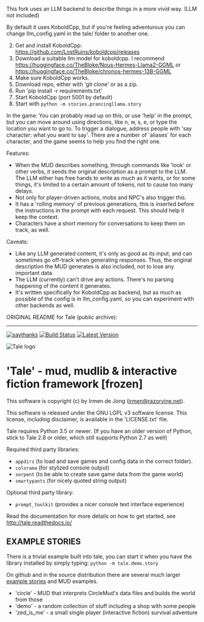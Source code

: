 This fork uses an LLM backend to describe things in a more vivid way. (LLM not included)

By default it uses KoboldCpp, but if you're feeling adventurous you can change llm_config.yaml in the tale/ folder to another one. 

2. Get and install KoboldCpp: https://github.com/LostRuins/koboldcpp/releases
3. Download a suitable llm model for koboldcpp. I recommend https://huggingface.co/TheBloke/Nous-Hermes-Llama2-GGML or https://huggingface.co/TheBloke/chronos-hermes-13B-GGML
4. Make sure KoboldCpp works.
1. Download repo, either with 'git clone' or as a zip.
6. Run 'pip install -r requirements.txt'
7. Start KoboldCpp (port 5001 by default)
8. Start with ``python -m stories.prancingllama.story``

In the game:
You can probably read up on this, or use 'help' in the prompt, but you can move around using directions, like n, w, s, e, or type the location you want to go to.
To trigger a dialogue, address people with 'say character: what you want to say'. There are a number of 'aliases' for each character, and the game seems to help you find the right one.

Features:
* When the MUD describes something, through commands like 'look' or other verbs, it sends the original description as a prompt to the LLM. The LLM either has free hands to write as much as it wants, or for some things, it's limited to a certain amount of tokens, not to cause too many delays.
* Not only for player-driven actions, mobs and NPC's also trigger this.
* It has a 'rolling memory' of previous generations, this is inserted before the instructions in the prompt with each request. This should help it keep the context.
* Characters have a short memory for conversations to keep them on track, as well.

Caveats:
* Like any LLM generated content, it's only as good as its input, and can sometimes go off-track when generating responses. Thus, the original description the MUD generates is also included, not to lose any important data.
* The LLM (currently) can't drive any actions. There's no parsing happening of the content it generates.
* It's written specifically for KoboldCpp as backend, but as much as possible of the config is in llm_config.yaml, so you can experiment with other backends as well.









ORIGINAL README for Tale (public archive):




----------------------



[![saythanks](https://img.shields.io/badge/say-thanks-ff69b4.svg)](https://saythanks.io/to/irmen)
[![Build Status](https://travis-ci.org/irmen/Tale.svg?branch=master)](https://travis-ci.org/irmen/Tale)
[![Latest Version](https://img.shields.io/pypi/v/tale.svg)](https://pypi.python.org/pypi/tale/)

![Tale logo](docs/source/_static/tale-large.png)

'Tale' - mud, mudlib & interactive fiction framework [frozen]
=============================================================

This software is copyright (c) by Irmen de Jong (irmen@razorvine.net).

This software is released under the GNU LGPL v3 software license.
This license, including disclaimer, is available in the 'LICENSE.txt' file.



Tale requires Python 3.5 or newer.
(If you have an older version of Python, stick to Tale 2.8 or older, which still supports Python 2.7 as well)

Required third party libraries:
- ``appdirs`` (to load and save games and config data in the correct folder).
- ``colorama`` (for stylized console output)
- ``serpent`` (to be able to create save game data from the game world)
- ``smartypants`` (for nicely quoted string output)
 
Optional third party library:
- ``prompt_toolkit``  (provides a nicer console text interface experience)

Read the documentation for more details on how to get started, see http://tale.readthedocs.io/

EXAMPLE STORIES
---------------

There is a trivial example built into tale, you can start it when you have the library installed
by simply typing:  ``python -m tale.demo.story``
 
On github and in the source distribution there are several much larger [example stories](stories/) and MUD examples.
* 'circle' - MUD that interprets CircleMud's data files and builds the world from those
* 'demo' - a random collection of stuff including a shop with some people
* 'zed_is_me' - a small single player (interactive fiction) survival adventure
